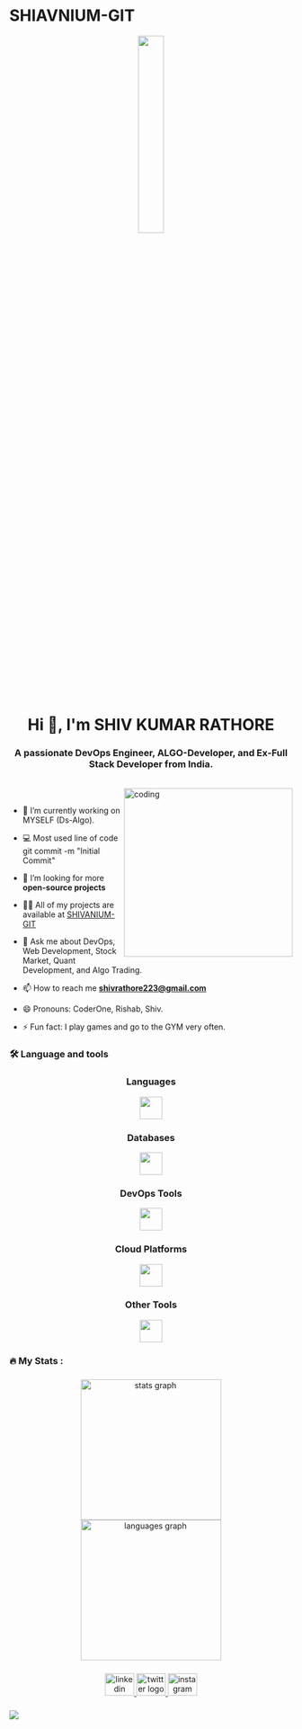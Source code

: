 # SHIAVNIUM-GIT


<div align="center">
  <img src="https://media.giphy.com/media/MeJgB3yMMwIaHmKD4z/giphy.gif" width="30%">
</div>

<h1 align="center">Hi 👋, I'm SHIV KUMAR RATHORE</h1>
<h3 align="center">A passionate DevOps Engineer, ALGO-Developer, and Ex-Full Stack Developer from India.</h3><br>
<img align="right" alt="coding" width="300" src="https://cdn.dribbble.com/users/1162077/screenshots/3848914/programmer.gif"><br>

- 🔭 I’m currently working on MYSELF (Ds-Algo).<br>

- 💻 Most used line of code git commit -m "Initial Commit"<br>

- 🤔 I’m looking for more **open-source projects**<br>

- 👨‍💻 All of my projects are available at [SHIVANIUM-GIT](https://github.com/SHIVANIUM-GIT)

- 💬 Ask me about DevOps, Web Development, Stock Market, Quant Development, and Algo Trading.

- 📫 How to reach me **shivrathore223@gmail.com**

- 😄 Pronouns: CoderOne, Rishab, Shiv.<br>

- ⚡ Fun fact: I play games and go to the GYM very often.

<h3 align="left">🛠 Language and tools</h3>

###
<div align="center"> 
    <h3>Languages</h3>
    <img src="https://skillicons.dev/icons?i=python,c,cpp,go,javascript,bash,rust,nodejs,html,css" height="40" />
    <h3>Databases</h3>
<img src="https://skillicons.dev/icons?i=mysql,mongodb,QuestDB" height="40" />
    <h3>DevOps Tools</h3>
    <img src="https://skillicons.dev/icons?i=docker,git,kubernetes,jenkins,prometheus,grafana,ansible,terraform,githubactions,gitlab" height="40" />
    <h3>Cloud Platforms</h3>
    <img src="https://skillicons.dev/icons?i=aws,gcp,azure" height="40" />
    <h3>Other Tools</h3>
    <img src="https://skillicons.dev/icons?i=linux,vim,vscode" height="40" />
</div>


<h3 align="left">🔥   My Stats :</h3>

###

<div align="center">
  <img src="https://github-readme-stats.vercel.app/api?username=SHIVANIUM-GIT&hide_title=false&hide_rank=false&show_icons=true&include_all_commits=true&count_private=true&disable_animations=false&theme=dracula&locale=en&hide_border=false&order=1" height="250" alt="stats graph" /> <br>
  <img src="https://github-readme-stats.vercel.app/api/top-langs?username=SHIVANIUM-GIT&locale=en&hide_title=false&layout=compact&card_width=320&langs_count=5&theme=dracula&hide_border=false&order=2" height="250" alt="languages graph"  />
</div>

###

<div align="center">
  <a href="https://www.linkedin.com/in/shivanium" target="_blank">
    <img src="https://raw.githubusercontent.com/maurodesouza/profile-readme-generator/master/src/assets/icons/social/linkedin/default.svg" width="52" height="40" alt="linkedin logo"  />
  </a>
  <a href="https://twitter.com/shivanium_" target="_blank">
    <img src="https://raw.githubusercontent.com/maurodesouza/profile-readme-generator/master/src/assets/icons/social/twitter/default.svg" width="52" height="40" alt="twitter logo"  />
  </a>
  <a href="https://www.instagram.com/shivanium_/" target="_blank">
    <img src="https://raw.githubusercontent.com/maurodesouza/profile-readme-generator/master/src/assets/icons/social/instagram/default.svg" width="52" height="40" alt="instagram logo"  />
  </a>
</div>

###

<div align="left">
  <img src="https://visitor-badge.laobi.icu/badge?page_id=SHIVANIUM-GIT.SHIVANIUM-GIT&"  />
</div>

###

